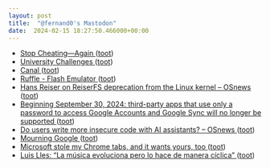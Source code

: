 ```yaml
---
layout: post
title:  "@fernand0's Mastodon"
date:  2024-02-15 18:27:50.466000+00:00
---
```

*  [Stop Cheating—Again ](https://rjlipton.wpcomstaging.com/2024/02/11/stop-cheating-again) ([toot](https://mastodon.social/@fernand0/111936908195566160))
*  [University Challenges ](https://blog.computationalcomplexity.org/2024/01/university-challenges.htm) ([toot](https://mastodon.social/@fernand0/111936768018091276))
*  [Canal ](https://avecesunafoto.wordpress.com/2024/02/15/canal) ([toot](https://mastodon.social/@fernand0/111936731001084126))
*  [Ruffle - Flash Emulator ](https://ruffle.rs) ([toot](https://mastodon.social/@fernand0/111936624960308727))
*  [Hans Reiser on ReiserFS deprecation from the Linux kernel  –  OSnews ](https://www.osnews.com/story/138385/hans-reiser-on-reiserfs-deprecation-from-the-linux-kernel) ([toot](https://mastodon.social/@fernand0/111936530708648848))
*  [Beginning September 30, 2024: third-party apps that use only a password to access Google Accounts and Google Sync will no longer be supported ](https://workspaceupdates.googleblog.com/2023/09/winding-down-google-sync-and-less-secure-apps-support.htm) ([toot](https://mastodon.social/@fernand0/111936525243234747))
*  [Do users write more insecure code with AI assistants?  –  OSnews ](https://www.osnews.com/story/138370/do-users-write-more-insecure-code-with-ai-assistants) ([toot](https://mastodon.social/@fernand0/111936296463422448))
*  [Mourning Google ](https://www.tbray.org/ongoing/When/202x/2024/01/15/Google-202) ([toot](https://mastodon.social/@fernand0/111936270826911044))
*  [Microsoft stole my Chrome tabs, and it wants yours, too ](https://www.theverge.com/24054329/microsoft-edge-automatic-chrome-import-data-featur) ([toot](https://mastodon.social/@fernand0/111936052148633891))
*  [Luis Lles: “La música evoluciona pero lo hace de manera cíclica”  ](https://www.diariodelaltoaragon.es/noticias/cultura/2024/02/13/luis-lles-la-musica-evoluciona-pero-lo-hace-de-manera-ciclica-1710704-daa.html) ([toot](https://mastodon.social/@fernand0/111935942265818049))
